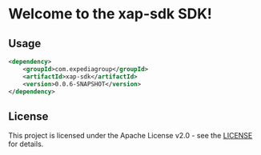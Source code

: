 # Welcome to the xap-sdk SDK!

## Usage
```xml
<dependency>
    <groupId>com.expediagroup</groupId>
    <artifactId>xap-sdk</artifactId>
    <version>0.0.6-SNAPSHOT</version>
</dependency>
```

## License

This project is licensed under the Apache License v2.0 - see the [LICENSE](LICENSE) for details.
